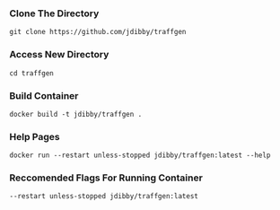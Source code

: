 ### Clone The Directory ###
```
git clone https://github.com/jdibby/traffgen
```

### Access New Directory
```
cd traffgen
```

### Build Container
```
docker build -t jdibby/traffgen .
```

### Help Pages ###
```
docker run --restart unless-stopped jdibby/traffgen:latest --help
```

### Reccomended Flags For Running Container
```
--restart unless-stopped jdibby/traffgen:latest
```
